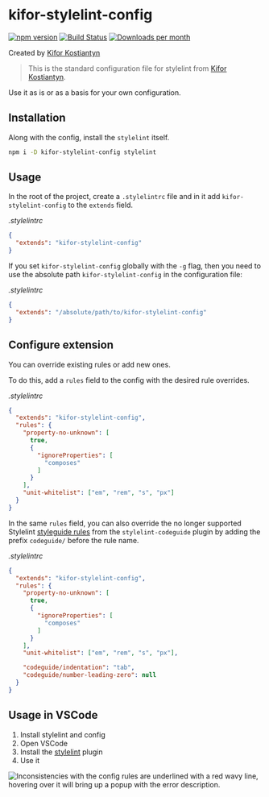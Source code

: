 # kifor-stylelint-config

[![npm version](https://img.shields.io/npm/v/kifor-stylelint-config?logo=npm&logoColor=fff)](https://www.npmjs.com/package/kifor-stylelint-config)
[![Build Status](https://img.shields.io/github/actions/workflow/status/kiforks/kifor-stylelint-config/cd.yml?query=workflow%3Adeploys&logo=github)](https://github.com/kiforks/kifor-stylelint-config/actions/workflows/cd.yml?query=workflow%3Adeploy)
[![Downloads per month](https://img.shields.io/npm/dm/kifor-stylelint-config)](https://npmcharts.com/compare/kifor-stylelint-config)

Created by [Kifor Kostiantyn][author-url]

> This is the standard configuration file for stylelint from [Kifor Kostiantyn](https://www.linkedin.com/in/kiforks/).

Use it as is or as a basis for your own configuration.

## Installation

Along with the config, install the `stylelint` itself.

```sh
npm i -D kifor-stylelint-config stylelint
```

## Usage

In the root of the project, create a `.stylelintrc` file and in it add `kifor-stylelint-config` to the `extends` field.

_.stylelintrc_

```json
{
  "extends": "kifor-stylelint-config"
}
```

If you set `kifor-stylelint-config` globally with the `-g` flag, then you need to use the absolute path `kifor-stylelint-config` in the configuration file:

_.stylelintrc_

```json
{
  "extends": "/absolute/path/to/kifor-stylelint-config"
}
```

## Configure extension

You can override existing rules or add new ones.

To do this, add a `rules` field to the config with the desired rule overrides.

_.stylelintrc_

```json
{
  "extends": "kifor-stylelint-config",
  "rules": {
    "property-no-unknown": [
      true,
      {
        "ignoreProperties": [
          "composes"
        ]
      }
    ],
    "unit-whitelist": ["em", "rem", "s", "px"]
  }
}
```

In the same `rules` field, you can also override the no longer supported Stylelint [styleguide rules](https://github.com/firefoxic/stylelint-codeguide/blob/main/docs/user-guide/rules.md#rules) from the `stylelint-codeguide` plugin by adding the prefix `codeguide/` before the rule name.

_.stylelintrc_

```json
{
  "extends": "kifor-stylelint-config",
  "rules": {
    "property-no-unknown": [
      true,
      {
        "ignoreProperties": [
          "composes"
        ]
      }
    ],
    "unit-whitelist": ["em", "rem", "s", "px"],

    "codeguide/indentation": "tab",
    "codeguide/number-leading-zero": null
  }
}
```

## Usage in VSCode

1. Install stylelint and config
2. Open VSCode
3. Install the [stylelint](https://marketplace.visualstudio.com/items?itemName=stylelint.vscode-stylelint) plugin
4. Use it

![Inconsistencies with the config rules are underlined with a red wavy line, hovering over it will bring up a popup with the error description.](vscode-error.png)

[author-url]: https://www.linkedin.com/in/kiforks/









